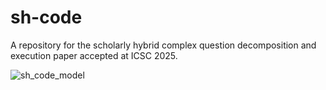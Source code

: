 # sh-code
A repository for the scholarly hybrid complex question decomposition and execution paper accepted at ICSC 2025.


![sh_code_model](https://github.com/user-attachments/assets/28f6e667-4cb1-47ca-93f3-612428c4a40a)
